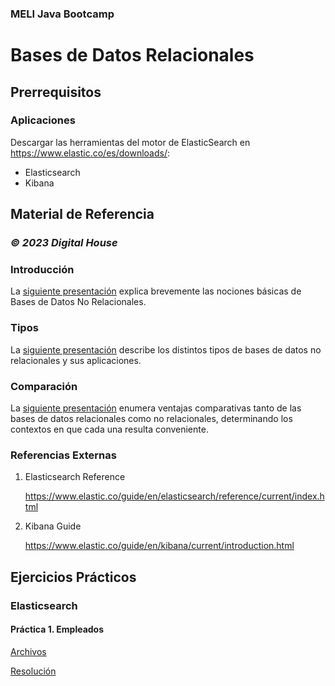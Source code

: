 ### MELI Java Bootcamp

# Bases de Datos Relacionales

## Prerrequisitos

### Aplicaciones
Descargar las herramientas del motor de ElasticSearch en https://www.elastic.co/es/downloads/:
- Elasticsearch
- Kibana

## Material de Referencia

### _© 2023 Digital House_

### Introducción
La [siguiente presentación](Material/Bases_de_Datos_NoRelacionales-1.Introduccion.pdf) explica brevemente las nociones básicas de Bases de Datos No Relacionales.

### Tipos

La [siguiente presentación](Material/Bases_de_Datos_NoRelacionales-2.Tipos.pdf) describe los distintos tipos de bases de datos no relacionales y sus aplicaciones.

### Comparación
La [siguiente presentación](Material/Bases_de_Datos_NoRelacionales-3.SQL_vs_NoSQL.pdf) enumera ventajas comparativas tanto de las bases de datos relacionales como no relacionales, determinando los contextos en que cada una resulta conveniente.

### Referencias Externas
1. Elasticsearch Reference

   https://www.elastic.co/guide/en/elasticsearch/reference/current/index.html
2. Kibana Guide

   https://www.elastic.co/guide/en/kibana/current/introduction.html

## Ejercicios Prácticos

### Elasticsearch

#### Práctica 1. Empleados

[Archivos](Prácticas/NRDB-Elasticsearch-P1-Employees/nrdb-elasticsearch-p1-employees-data.csv)

[Resolución](Prácticas/NRDB-Elasticsearch-P1-Employees/nrdb-elasticsearch-p1-employees-queries.json)